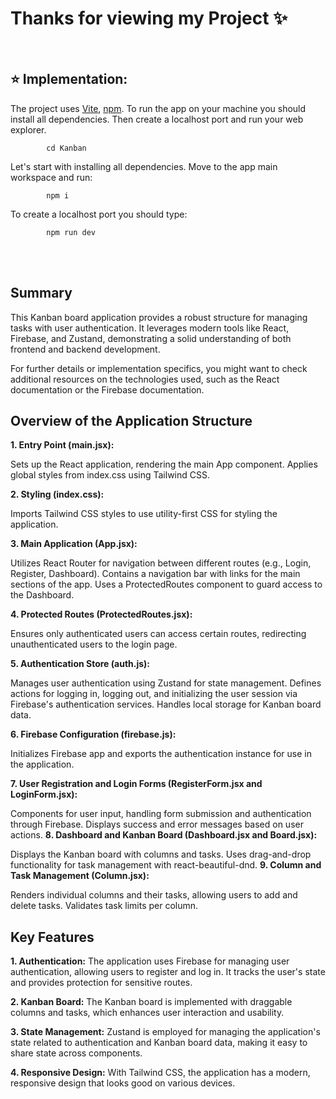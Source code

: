 # Thanks for viewing my Project ✨


<br />

## :star: **Implementation:**
The project uses [Vite](https://vite.dev/), [npm](https://www.npmjs.com/). To run the app on your machine you should install all dependencies. Then create a localhost port and run your web explorer.

            cd Kanban

Let's start with installing all dependencies. Move to the app main workspace and run:

            npm i

To create a localhost port you should type:

            npm run dev

<br />
<br />

## Summary
This Kanban board application provides a robust structure for managing tasks with user authentication. It leverages modern tools like React, Firebase, and Zustand, demonstrating a solid understanding of both frontend and backend development.

For further details or implementation specifics, you might want to check additional resources on the technologies used, such as the React documentation or the Firebase documentation.
## Overview of the Application Structure
**1. Entry Point (main.jsx):**

Sets up the React application, rendering the main App component.
Applies global styles from index.css using Tailwind CSS.

**2. Styling (index.css):**

Imports Tailwind CSS styles to use utility-first CSS for styling the application.

**3. Main Application (App.jsx):**

Utilizes React Router for navigation between different routes (e.g., Login, Register, Dashboard).
Contains a navigation bar with links for the main sections of the app.
Uses a ProtectedRoutes component to guard access to the Dashboard.

**4. Protected Routes (ProtectedRoutes.jsx):**

Ensures only authenticated users can access certain routes, redirecting unauthenticated users to the login page.

**5. Authentication Store (auth.js):**

Manages user authentication using Zustand for state management.
Defines actions for logging in, logging out, and initializing the user session via Firebase's authentication services.
Handles local storage for Kanban board data.

**6. Firebase Configuration (firebase.js):**

Initializes Firebase app and exports the authentication instance for use in the application.

**7. User Registration and Login Forms (RegisterForm.jsx and LoginForm.jsx):**

Components for user input, handling form submission and authentication through Firebase.
Displays success and error messages based on user actions.
**8. Dashboard and Kanban Board (Dashboard.jsx and Board.jsx):**

Displays the Kanban board with columns and tasks.
Uses drag-and-drop functionality for task management with react-beautiful-dnd.
**9. Column and Task Management (Column.jsx):**

Renders individual columns and their tasks, allowing users to add and delete tasks.
Validates task limits per column.

## Key Features

**1. Authentication:** The application uses Firebase for managing user authentication, allowing users to register and log in. It tracks the user's state and provides protection for sensitive routes.

**2. Kanban Board:** The Kanban board is implemented with draggable columns and tasks, which enhances user interaction and usability.

**3. State Management:** Zustand is employed for managing the application's state related to authentication and Kanban board data, making it easy to share state across components.

**4. Responsive Design:** With Tailwind CSS, the application has a modern, responsive design that looks good on various devices.


